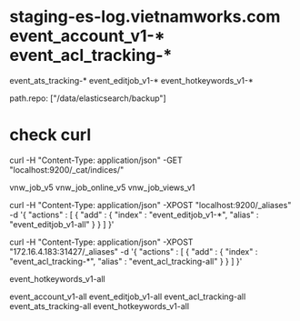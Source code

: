 # staging-es-log.vietnamworks.com  event_account_v1-*    event_acl_tracking-*
event_ats_tracking-*
event_editjob_v1-*
event_hotkeywords_v1-*		

path.repo: ["/data/elasticsearch/backup"]



# check curl
curl -H "Content-Type: application/json" -GET "localhost:9200/_cat/indices/" 


vnw_job_v5 vnw_job_online_v5 vnw_job_views_v1



curl -H "Content-Type: application/json" -XPOST "localhost:9200/_aliases" -d '{
    "actions" : [
        { "add" : { "index" : "event_editjob_v1-*", "alias" : "event_editjob_v1-all" } }
    ]
}'



curl -H "Content-Type: application/json" -XPOST "172.16.4.183:31427/_aliases" -d '{
    "actions" : [
        { "add" : { "index" : "event_acl_tracking-*", "alias" : "event_acl_tracking-all" } }
    ]
}'

  event_hotkeywords_v1-all

event_account_v1-all  event_editjob_v1-all event_acl_tracking-all event_ats_tracking-all event_hotkeywords_v1-all